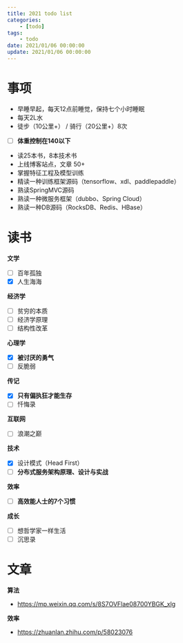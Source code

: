 ```yaml
---
title: 2021 todo list
categories: 
	- [todo]
tags:
	- todo
date: 2021/01/06 00:00:00
update: 2021/01/06 00:00:00
---
```


# 事项

- 早睡早起，每天12点前睡觉，保持七个小时睡眠
- 每天2L水
- 徒步（10公里+） / 骑行（20公里+）8次
- [ ] **体重控制在140以下**
- 读25本书，8本技术书
- 上线博客站点，文章 50+
- 掌握特征工程及模型训练
- 精读一种训练框架源码（tensorflow、xdl、paddlepaddle）
- 熟读SpringMVC源码
- 熟读一种微服务框架（dubbo、Spring Cloud）
- 熟读一种DB源码（RocksDB、Redis、HBase）

# 读书

**文学**

- [ ] 百年孤独
- [x] 人生海海

**经济学**

- [ ] 贫穷的本质
- [ ] 经济学原理
- [ ] 结构性改革

**心理学**

- [x] **被讨厌的勇气**
- [ ] 反脆弱

**传记**

- [x] **只有偏执狂才能生存**
- [ ] 忏悔录

**互联网**

- [ ] 浪潮之巅

**技术**

- [x] 设计模式（Head First）
- [ ] **分布式服务架构原理、设计与实战**

**效率**

- [ ] **高效能人士的7个习惯**

**成长**

- [ ] 想哲学家一样生活
- [ ] 沉思录

# 文章

**算法**

- https://mp.weixin.qq.com/s/8S7OVFlae08700YBGK_xlg

**效率**

- https://zhuanlan.zhihu.com/p/58023076